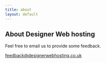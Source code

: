 ```yaml
---
title: about
layout: default
---
```



## About Designer Web hosting

Feel free to email us to provide some feedback.

[feedback@designerwebhosting.co.uk](mailto:feedback@designerwebhosting.co.uk)

